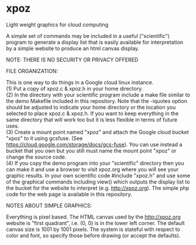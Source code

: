 # xpoz
Light weight graphics for cloud computing

A simple set of commands may be included in a useful ("scientific") program to
generate a display list that is easily available for interpretation by a simple
website to produce an html canvas display.

NOTE:  THERE IS NO SECURITY OR PRIVACY OFFERED


FILE ORGANIZATION:

This is one way to do things in a Google cloud linux instance.
<br/>(1) Put a copy of xpoz.c & xpoz.h in your home directory.
<br/>(2) In the directory with your scientific program include a make file
similar to the demo Makefile included in this repository.  Note that
the -iquotes option should be adjusted to indicate your home directory
or the location you selected to place xpoz.c & xpoz.h.  If you want to
keep everything in the same directory that will work too but it is less
flexible in terms of future uses.
<br/>(3) Create a mount point named "xpoz" and attach the Google cloud bucket "xpoz" to it
using gcsfuse.  (See https://cloud.google.com/storage/docs/gcs-fuse).  You can use
instead a bucket that you own but you still must name the mount point "xpoz" or
change the source code.
<br/>(4) If you copy the demo program into your "scientific" directory then you can make it
and use a browser to visit xpoz.org where you will see your graphic results.
In your own scientific code #include "xpoz.h" and use some of the graphical commands
including view() which outputs the display list to the bucket for the website to
interpret (e.g. http://xpoz.org).  The simple php code for the web page is
available in this repository.


NOTES ABOUT SIMPLE GRAPHICS:

Everything is pixel based.  The HTML canvas used by the http://xpoz.org website
is "first quadrant", i.e. (0, 0) is in the lower left corner.  The default
canvas size is 1001 by 1001 pixels.  The system is stateful with respect to
color and font, so specify those before drawing (or accept the defaults).
